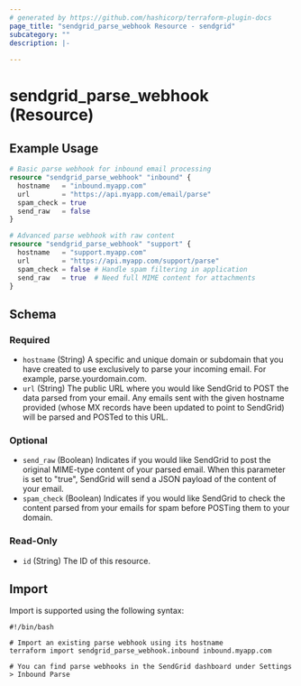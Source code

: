 ```yaml
---
# generated by https://github.com/hashicorp/terraform-plugin-docs
page_title: "sendgrid_parse_webhook Resource - sendgrid"
subcategory: ""
description: |-
  
---
```


# sendgrid_parse_webhook (Resource)



## Example Usage

```terraform
# Basic parse webhook for inbound email processing
resource "sendgrid_parse_webhook" "inbound" {
  hostname   = "inbound.myapp.com"
  url        = "https://api.myapp.com/email/parse"
  spam_check = true
  send_raw   = false
}

# Advanced parse webhook with raw content
resource "sendgrid_parse_webhook" "support" {
  hostname   = "support.myapp.com"
  url        = "https://api.myapp.com/support/parse"
  spam_check = false # Handle spam filtering in application
  send_raw   = true  # Need full MIME content for attachments
}
```

<!-- schema generated by tfplugindocs -->
## Schema

### Required

- `hostname` (String) A specific and unique domain or subdomain that you have created to use exclusively to parse your incoming email. For example, parse.yourdomain.com.
- `url` (String) The public URL where you would like SendGrid to POST the data parsed from your email. Any emails sent with the given hostname provided (whose MX records have been updated to point to SendGrid) will be parsed and POSTed to this URL.

### Optional

- `send_raw` (Boolean) Indicates if you would like SendGrid to post the original MIME-type content of your parsed email. When this parameter is set to "true", SendGrid will send a JSON payload of the content of your email.
- `spam_check` (Boolean) Indicates if you would like SendGrid to check the content parsed from your emails for spam before POSTing them to your domain.

### Read-Only

- `id` (String) The ID of this resource.

## Import

Import is supported using the following syntax:

```shell
#!/bin/bash

# Import an existing parse webhook using its hostname
terraform import sendgrid_parse_webhook.inbound inbound.myapp.com

# You can find parse webhooks in the SendGrid dashboard under Settings > Inbound Parse
```
